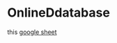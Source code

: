 # OnlineDdatabase


this [google sheet](https://docs.google.com/spreadsheets/d/10I5rRRPchQpULvUGnYzoN5AEEdtjNdejYqe_P0F4-C0/edit?usp=sharing)
